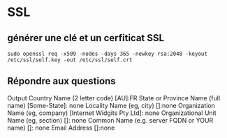 # SSL

## générer une clé et un cerfiticat SSL
```
sudo openssl req -x509 -nodes -days 365 -newkey rsa:2048 -keyout /etc/ssl/self.key -out /etc/ssl/self.crt

```

## Répondre aux questions
Output
Country Name (2 letter code) [AU]:FR
State or Province Name (full name) [Some-State]: none
Locality Name (eg, city) []:none
Organization Name (eg, company) [Internet Widgits Pty Ltd]: none
Organizational Unit Name (eg, section) []: none
Common Name (e.g. server FQDN or YOUR name) []: none
Email Address []:none
 